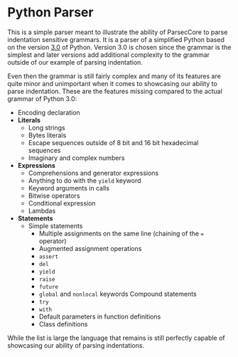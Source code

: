 ﻿# Python Parser

This is a simple parser meant to illustrate the ability of ParsecCore to parse indentation sensitive grammars.
It is a parser of a simplified Python based on the version [3.0](https://docs.python.org/3.0/reference/index.html)
of Python. Version 3.0 is chosen since the grammar is the simplest and later versions add additional complexity to the
grammar outside of our example of parsing indentation.

Even then the grammar is still fairly complex and many of its features are quite minor and unimportant when it comes
to showcasing our ability to parse indentation. These are the features missing compared to the actual grammar of 
Python 3.0:

- Encoding declaration
- **Literals**
  - Long strings
  - Bytes literals
  - Escape sequences outside of 8 bit and 16 bit hexadecimal sequences
  - Imaginary and complex numbers
- **Expressions**
  - Comprehensions and generator expressions
  - Anything to do with the `yield` keyword
  - Keyword arguments in calls
  - Bitwise operators
  - Conditional expression
  - Lambdas
- **Statements**
  - Simple statements
    - Multiple assignments on the same line (chaining of the `=` operator)
    - Augmented assignment operations
    - `assert`
    - `del`
    - `yield`
    - `raise`
    - `future`
    - `global` and `nonlocal` keywords
  Compound statements
    - `try`
    - `with`
    - Default parameters in function definitions
    - Class definitions

While the list is large the language that remains is still perfectly capable of showcasing our ability of parsing
indentations. 